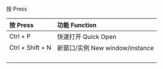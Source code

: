 按 Press

| 按 Press | 功能 Function |
| :------- | :------------ |
| Ctrl + P | 快速打开 Quick Open         |
| Ctrl + Shift + N | 新窗口/实例 New window/instance |
|          |               |
|          |               |
|          |               |
|          |               |

